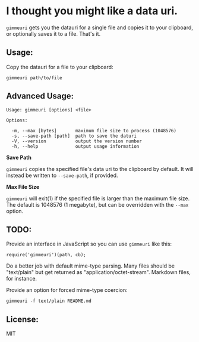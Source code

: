 I thought you might like a data uri.
====================================

`gimmeuri` gets you the datauri for a single file and copies it to your clipboard, or optionally saves it to a file. That's it.


Usage:
------

Copy the datauri for a file to your clipboard:

    gimmeuri path/to/file


Advanced Usage:
---------------

    Usage: gimmeuri [options] <file>

    Options:

      -m, --max [bytes]       maximum file size to process (1048576)
      -s, --save-path [path]  path to save the daturi
      -V, --version           output the version number
      -h, --help              output usage information


**Save Path**

`gimmeuri` copies the specified file's data uri to the clipboard by default. It will instead be written to `--save-path`, if provided.

**Max File Size**

`gimmeuri` will exit(1) if the specified file is larger than the maximum file size. The default is 1048576 (1 megabyte), but can be overridden with the `--max` option.


TODO:
-----

Provide an interface in JavaScript so you can use `gimmeuri` like this:

    require('gimmeuri')(path, cb);


Do a better job with default mime-type parsing. Many files should be "text/plain" but get returned as "application/octet-stream". Markdown files, for instance.


Provide an option for forced mime-type coercion:

    gimmeuri -f text/plain README.md


License:
--------

MIT
